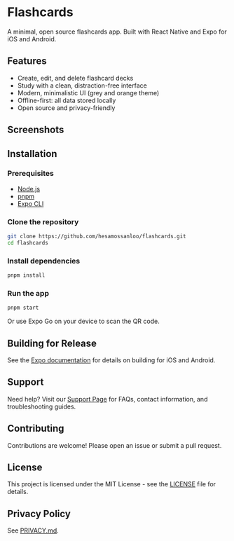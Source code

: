 # Flashcards

A minimal, open source flashcards app. Built with React Native and Expo for iOS and Android.

## Features
- Create, edit, and delete flashcard decks
- Study with a clean, distraction-free interface
- Modern, minimalistic UI (grey and orange theme)
- Offline-first: all data stored locally
- Open source and privacy-friendly

## Screenshots
<!-- Add screenshots here (e.g., /assets/screenshot1.png) -->

## Installation

### Prerequisites
- [Node.js](https://nodejs.org/)
- [pnpm](https://pnpm.io/)
- [Expo CLI](https://docs.expo.dev/get-started/installation/)

### Clone the repository
```sh
git clone https://github.com/hesamossanloo/flashcards.git
cd flashcards
```

### Install dependencies
```sh
pnpm install
```

### Run the app
```sh
pnpm start
```
Or use Expo Go on your device to scan the QR code.

## Building for Release
See the [Expo documentation](https://docs.expo.dev/build/introduction/) for details on building for iOS and Android.

## Support
Need help? Visit our [Support Page](https://hesamossanloo.github.io/flashcards/support) for FAQs, contact information, and troubleshooting guides.

## Contributing
Contributions are welcome! Please open an issue or submit a pull request.

## License
This project is licensed under the MIT License - see the [LICENSE](LICENSE) file for details.

## Privacy Policy
See [PRIVACY.md](./PRIVACY.md). 